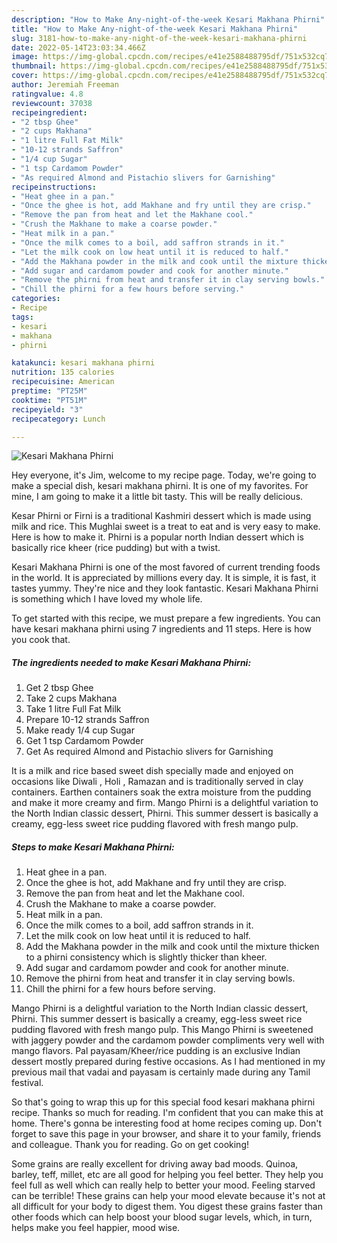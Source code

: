 ```yaml
---
description: "How to Make Any-night-of-the-week Kesari Makhana Phirni"
title: "How to Make Any-night-of-the-week Kesari Makhana Phirni"
slug: 3181-how-to-make-any-night-of-the-week-kesari-makhana-phirni
date: 2022-05-14T23:03:34.466Z
image: https://img-global.cpcdn.com/recipes/e41e2588488795df/751x532cq70/kesari-makhana-phirni-recipe-main-photo.jpg
thumbnail: https://img-global.cpcdn.com/recipes/e41e2588488795df/751x532cq70/kesari-makhana-phirni-recipe-main-photo.jpg
cover: https://img-global.cpcdn.com/recipes/e41e2588488795df/751x532cq70/kesari-makhana-phirni-recipe-main-photo.jpg
author: Jeremiah Freeman
ratingvalue: 4.8
reviewcount: 37038
recipeingredient:
- "2 tbsp Ghee"
- "2 cups Makhana"
- "1 litre Full Fat Milk"
- "10-12 strands Saffron"
- "1/4 cup Sugar"
- "1 tsp Cardamom Powder"
- "As required Almond and Pistachio slivers for Garnishing"
recipeinstructions:
- "Heat ghee in a pan."
- "Once the ghee is hot, add Makhane and fry until they are crisp."
- "Remove the pan from heat and let the Makhane cool."
- "Crush the Makhane to make a coarse powder."
- "Heat milk in a pan."
- "Once the milk comes to a boil, add saffron strands in it."
- "Let the milk cook on low heat until it is reduced to half."
- "Add the Makhana powder in the milk and cook until the mixture thicken to a phirni consistency which is slightly thicker than kheer."
- "Add sugar and cardamom powder and cook for another minute."
- "Remove the phirni from heat and transfer it in clay serving bowls."
- "Chill the phirni for a few hours before serving."
categories:
- Recipe
tags:
- kesari
- makhana
- phirni

katakunci: kesari makhana phirni 
nutrition: 135 calories
recipecuisine: American
preptime: "PT25M"
cooktime: "PT51M"
recipeyield: "3"
recipecategory: Lunch

---
```



![Kesari Makhana Phirni](https://img-global.cpcdn.com/recipes/e41e2588488795df/751x532cq70/kesari-makhana-phirni-recipe-main-photo.jpg)

Hey everyone, it's Jim, welcome to my recipe page. Today, we're going to make a special dish, kesari makhana phirni. It is one of my favorites. For mine, I am going to make it a little bit tasty. This will be really delicious.

Kesar Phirni or Firni is a traditional Kashmiri dessert which is made using milk and rice. This Mughlai sweet is a treat to eat and is very easy to make. Here is how to make it. Phirni is a popular north Indian dessert which is basically rice kheer (rice pudding) but with a twist.

Kesari Makhana Phirni is one of the most favored of current trending foods in the world. It is appreciated by millions every day. It is simple, it is fast, it tastes yummy. They're nice and they look fantastic. Kesari Makhana Phirni is something which I have loved my whole life.


To get started with this recipe, we must prepare a few ingredients. You can have kesari makhana phirni using 7 ingredients and 11 steps. Here is how you cook that.

<!--inarticleads1-->

##### The ingredients needed to make Kesari Makhana Phirni:

1. Get 2 tbsp Ghee
1. Take 2 cups Makhana
1. Take 1 litre Full Fat Milk
1. Prepare 10-12 strands Saffron
1. Make ready 1/4 cup Sugar
1. Get 1 tsp Cardamom Powder
1. Get As required Almond and Pistachio slivers for Garnishing


It is a milk and rice based sweet dish specially made and enjoyed on occasions like Diwali , Holi , Ramazan and is traditionally served in clay containers. Earthen containers soak the extra moisture from the pudding and make it more creamy and firm. Mango Phirni is a delightful variation to the North Indian classic dessert, Phirni. This summer dessert is basically a creamy, egg-less sweet rice pudding flavored with fresh mango pulp. 

<!--inarticleads2-->

##### Steps to make Kesari Makhana Phirni:

1. Heat ghee in a pan.
1. Once the ghee is hot, add Makhane and fry until they are crisp.
1. Remove the pan from heat and let the Makhane cool.
1. Crush the Makhane to make a coarse powder.
1. Heat milk in a pan.
1. Once the milk comes to a boil, add saffron strands in it.
1. Let the milk cook on low heat until it is reduced to half.
1. Add the Makhana powder in the milk and cook until the mixture thicken to a phirni consistency which is slightly thicker than kheer.
1. Add sugar and cardamom powder and cook for another minute.
1. Remove the phirni from heat and transfer it in clay serving bowls.
1. Chill the phirni for a few hours before serving.


Mango Phirni is a delightful variation to the North Indian classic dessert, Phirni. This summer dessert is basically a creamy, egg-less sweet rice pudding flavored with fresh mango pulp. This Mango Phirni is sweetened with jaggery powder and the cardamom powder compliments very well with mango flavors. Pal payasam/Kheer/rice pudding is an exclusive Indian dessert mostly prepared during festive occasions. As I had mentioned in my previous mail that vadai and payasam is certainly made during any Tamil festival. 

So that's going to wrap this up for this special food kesari makhana phirni recipe. Thanks so much for reading. I'm confident that you can make this at home. There's gonna be interesting food at home recipes coming up. Don't forget to save this page in your browser, and share it to your family, friends and colleague. Thank you for reading. Go on get cooking!

Some grains are really excellent for driving away bad moods. Quinoa, barley, teff, millet, etc are all good for helping you feel better. They help you feel full as well which can really help to better your mood. Feeling starved can be terrible! These grains can help your mood elevate because it's not at all difficult for your body to digest them. You digest these grains faster than other foods which can help boost your blood sugar levels, which, in turn, helps make you feel happier, mood wise.
